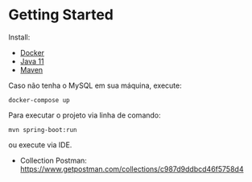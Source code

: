 # Getting Started

Install:
* [Docker](https://docs.docker.com/engine/install/)
* [Java 11](https://www.oracle.com/br/java/technologies/javase/jdk11-archive-downloads.html)
* [Maven](https://maven.apache.org/install.html)

Caso não tenha o MySQL em sua máquina, execute:

```docker-compose up```

Para executar o projeto via linha de comando:

```mvn spring-boot:run```

ou execute via IDE.


* Collection Postman: https://www.getpostman.com/collections/c987d9ddbcd46f5758d4
